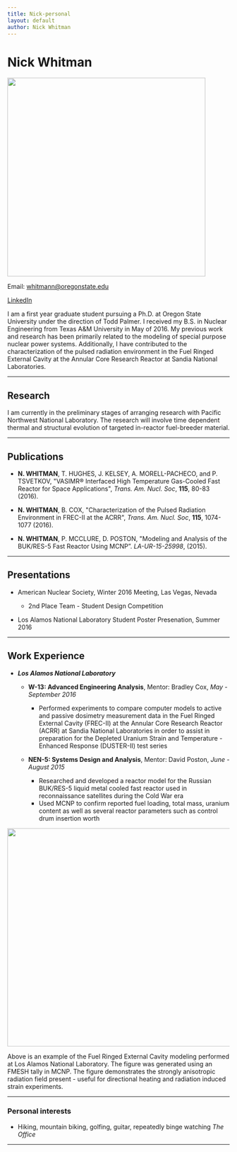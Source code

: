 ```yaml
---
title: Nick-personal
layout: default
author: Nick Whitman
---
```

Nick Whitman
================================

<img src="{{ site.url }}users/whitmann/images/headshot.jpg" height="449" width="449">

Email: <a href="mailto:whitmann@oregonstate.edu" target="top"> whitmann@oregonstate.edu </a>

<a href="https://www.linkedin.com/in/nick-whitman-0034477b" target="top"> LinkedIn </a>

I am a first year graduate student pursuing a Ph.D. at Oregon State University under the direction of Todd Palmer. I received my B.S. in Nuclear Engineering from Texas A&M University in May of 2016. My previous work and research has been primarily related to the modeling of special purpose nuclear power systems. Additionally, I have contributed to the characterization of the pulsed radiation environment in the Fuel Ringed External Cavity at the Annular Core Research Reactor at Sandia National Laboratories.

***

## Research
I am currently in the preliminary stages of arranging research with Pacific Northwest National Laboratory. The research will involve time dependent thermal and structural evolution of targeted in-reactor fuel-breeder material.

***

## Publications
* **N. WHITMAN**, T. HUGHES, J. KELSEY, A. MORELL-PACHECO, and P. TSVETKOV, "VASIMR® Interfaced High Temperature Gas-Cooled Fast Reactor for Space Applications", *Trans. Am. Nucl. Soc*, **115**, 80-83 (2016).

* **N. WHITMAN**, B. COX, "Characterization of the Pulsed Radiation Environment in FREC-II at the ACRR", *Trans. Am. Nucl. Soc*, **115**, 1074-1077 (2016).

* **N. WHITMAN**, P. MCCLURE, D. POSTON, "Modeling and Analysis of the BUK/RES-5 Fast Reactor Using MCNP”. *LA-UR-15-25998*, (2015).

***

## Presentations
* American Nuclear Society, Winter 2016 Meeting, Las Vegas, Nevada
  * 2nd Place Team - Student Design Competition
  
* Los Alamos National Laboratory Student Poster Presenation, Summer 2016

 ***

## Work Experience
* ***Los Alamos National Laboratory***
  * **W-13: Advanced Engineering Analysis**, Mentor: Bradley Cox, *May - September 2016*
    * Performed experiments to compare computer models to active and passive dosimetry measurement data in the Fuel Ringed External Cavity (FREC-II) at the Annular Core Research Reactor (ACRR) at Sandia National Laboratories in order to assist in preparation for the Depleted Uranium Strain and Temperature - Enhanced Response (DUSTER-II) test series

  * **NEN-5: Systems Design and Analysis**, Mentor: David Poston, *June - August 2015*
    * Researched and developed a reactor model for the Russian BUK/RES-5 liquid metal cooled fast reactor used in reconnaissance satellites during the Cold War era
    * Used MCNP to confirm reported fuel loading, total mass, uranium content as well as several reactor parameters such as control drum insertion worth

<img src="{{ site.url }}users/whitmann/images/FREC1.png" height="493" width="741">

Above is an example of the Fuel Ringed External Cavity modeling performed at Los Alamos National Laboratory. The figure was generated using an FMESH tally in MCNP. The figure demonstrates the strongly anisotropic radiation field present - useful for directional heating and radiation induced strain experiments.

***

### Personal interests
* Hiking, mountain biking, golfing, guitar, repeatedly binge watching *The Office*

***

